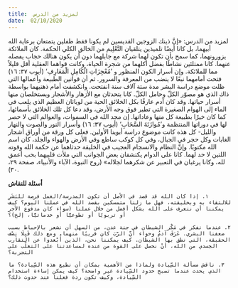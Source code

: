 ```yaml
---
title:  لمزيد من الدرس
date:  02/10/2020
---
```


لمزيد من الدرس: «إنَّ ذينك الزوجين القديسين لم يكونا فقط طفلين يتمتعان برعاية الله أبيهما، بل كانا أيضًا تلميذين يتلقيان التَّعْلِيم من الخالق الكلي الحكمة. كان الملائكة يزورونهما، كما سمح بأن تكون لهما شركة مع جابلهما دون أن يكون هنالك حجاب يفصله عنهما. كانا ممتلئين نشاطًا بفضل أكلهما من شجرة الحياة، وكانت قواهما العقلية أقل قليلاً مما للملائكة. وإن أسرار الكون المنظور و ’مُعْجِزَاتِ الْكَامِلِ الْمَعَارِفِ‘ (أيوب ٣٧: ١٦) فتحت أمامهما نبعًا لا ينضب من المعرفة والسرور. ثم أن قوانين الطبيعة وأعمالها التي ظلت موضع دراسة البشر مدة ستة آلاف سنة انفتحت. وانكشفت أمام ذهنيهما بواسطة ذاك الذي هو مصوّر الكلّ وحامل الكلّ. كانا يتحدثان مع الأزهار والأشجار ويستخلصان منها أسرار حياتها. وقد كان آدم عارفًا بكل الخلائق الحية من لوياثان العظيم الذي يلعب في الماء إلى الهوام الصغيرة التي تطير فوق وجه الأرض، وقد دعا كل تلك الخلائق بأسمائها، كما كان خيرًا بطبيعة كل منها وعاداتها. إن مجد الله في السموات، والعوالم التي لا حصر لها في دوراتها المنتظمة و’مُوازَنَةَ السَّحَابِ‘ (أيوب ٣٧: ١٦) وأسرار النور والصوت والنهار والليل- كل هذه كانت موضوع دراسة أبوينا الأولين. فعلى كل ورقة من أوراق أشجار الغابات وكل حجر في الجبال، وفي كل كوكب ساطع وفي الأرض والهواء والجلد، كان اسم الله مكتوبًا. وإنَّ النظام والانسجام العجيب في الخليقة حدثاهما عن حكمة الله وقوته اللتين لا حد لهما. كانا على الدوام يكتشفان بعض الجوانب التي ملأت قلبيهما بحب أعمق لله، وكانا يرغبان في التعبير عن شكرهما لجلاله» (روح النبوة، الآباء والأنبياء، صفحة ٢٩، ٣٠).

**أسئلة للنقاش**

`١. إذا كان الله قد قصد في الأصل أن تكون المدرسة/العمل فرصة للبَشَرِ للالتقاء به وبخليقته، فهل ما زلنا متمسكين بقصد الله في عملنا اليوم؟ كيف يمكننا أن نتعرف على الله بشكل أفضل من خلال عملنا (سواء كان مدفوع الأجر أو تربويًا أو تطوعيًّا أو خدماتيًّا، إلخ)؟`

`٢. عندما نفكر في مَكْر الشيطان في جنة عدن، من السهل أن نشعر بالإحباط بسبب ضعفنا البشري. عَرَفَ آدمُ وحواء أنَّ الرَّبَ كان قريبًا منهما، ومع ذلك قَبِلَا نِصْف الحقيقة، التي نطق بها الشيطان. كيف يمكننا نحن، الذين أُبْعدوا عن التقارب الجسدي من الله، أنْ نحصل على القوة من عنده لمساعدتنا على التغلّب على التجربة؟`

`٣. ناقش مسألة السِّيادة ولماذا من الأهمية بمكان أن نطيع هذه السِّيادة؟ ما الذي يحدث عندما تصبح حدود السِّيادة غير واضحة؟ كيف يمكن إساءة استخدام السِّيادة، وكيف تكون ردة فعلنا عند حدوث ذلك؟`